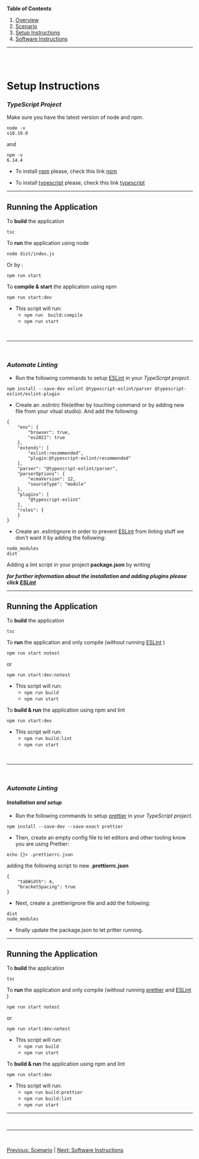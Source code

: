 **Table of Contents**
  1. [Overview](./readme.md)
  2. [Scenario](./scenario.md)
  3. [Setup Instructions](./setup-instructions.md)
  4. [Software Instructions](./software-instructions.md)


---
<br/>
<br/>

# Setup Instructions

### *TypeScript Project*

Make sure you have the latest version of node and npm.

```
node -v
v10.19.0
```
and
```
npm -v
6.14.4
```

* To install [npm] please, check this link [npm]

* To install [typescript] please, check this link [typescript]

---

## Running the Application

To **build** the application
```
tsc
```
To **run** the application using node

```
node dist/index.js 
```

Or by :

```
npm run start
```

To **compile & start** the application using npm

```
npm run start:dev
```
* This script will run:
    * `npm run  build:compile`
    * `npm run start`
  
<br/>

--- 

<br/>

### *Automate Linting*

* Run the following commands to setup [ESLint] in your *TypeScript project*.

```
npm install --save-dev eslint @typescript-eslint/parser @typescript-eslint/eslint-plugin
```
* Create an .eslintrc file(either by touching command or by adding new file from your vitual studio). And add the following:

```
{
    "env": {
        "browser": true,
        "es2021": true
    },
    "extends": [
        "eslint:recommended",
        "plugin:@typescript-eslint/recommended"
    ],
    "parser": "@typescript-eslint/parser",
    "parserOptions": {
        "ecmaVersion": 12,
        "sourceType": "module"
    },
    "plugins": [
        "@typescript-eslint"
    ],
    "rules": {
    }
}
```
* Create an .eslintignore in order to prevent [ESLint] from linting stuff we don't want it by adding the following:

```
node_modules
dist
```

Adding a lint script in your project **package.json** by writing 

**_for further information about the installation and adding plugins please click [ESLint]_**

---


## Running the Application


To **build** the application
```
tsc
```
To **run** the application and only compile (without running [ESLint] ) 

```
npm run start notest
```
or

```
npm run start:dev:notest
```
- This script will run:
  - `npm run build`
  - `npm run start`



To **build & run** the application using npm and lint

```
npm run start:dev
```

- This script will run:
  - `npm run build:lint`
  - `npm run start`

<br/>

--- 

<br/>

### *Automate Linting*

#### *_Installation and setup_*

* Run the following commands to setup [prettier] in your *TypeScript project*.

```
npm install --save-dev --save-exact prettier
```

* Then, create an empty config file to let editors and other tooling know you are using Prettier:

```
echo {}> .prettierrc.json
```
adding the following script to new **.prettierrc.json**

```
{
    "tabWidth": 4,
    "bracketSpacing": true
}
```
* Next, create a .prettierignore file and add the following:
```
dist
node_modules
```

* finally update the package.json to let pritter running.



---


## Running the Application


To **build** the application
```
tsc
```
To **run** the application and only compile (without running [prettier] and  [ESLint] ) 

```
npm run start notest
```
or

```
npm run start:dev:notest
```
- This script will run:
  - `npm run build`
  - `npm run start`



To **build & run** the application using npm and lint

```
npm run start:dev
```

- This script will run:  
  - `npm run build:prettier`
  - `npm run build:lint`
  - `npm run start`

---




<br/>

--- 

<br/>



[Previous: Scenario](./scenario.md) | [Next: Software Instructions](./software-instructions.md)




[npm]: https://www.npmjs.com/get-npm

[typescript]: https://www.typescriptlang.org/download

[ESLint]: https://khalilstemmler.com/blogs/typescript/eslint-for-typescript/

[prettier]: https://prettier.io/docs/en/install.html